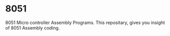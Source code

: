# 8051
8051 Micro controller Assembly Programs.
This repositary, gives you insight of 8051 Assembly coding.

